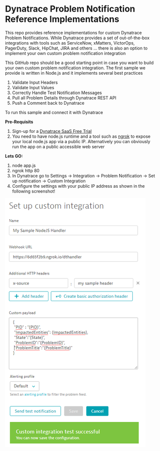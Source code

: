 # Dynatrace Problem Notification Reference Implementations
This repo provides reference implementations for custom Dynatrace Problem Notifications. While Dynatrace provides a set of out-of-the-box integrations with tools such as ServiceNow, xMatters, VictorOps, PagerDuty, Slack, HipChat, JIRA and others ... there is also an option to implement your own custom problem notification integration

This GitHub repo should be a good starting point in case you want to build your own custom problem notification integration.
The first sample we provide is written in Node.js and it implements several best practices
1. Validate Input Headers
2. Validate Input Values
3. Correctly Handle Test Notification Messages
4. Pull all Problem Details through Dynatrace REST API
5. Push a Comment back to Dynatrace

To run this sample and connect it with Dynatrace

**Pre-Requisits**
1. Sign-up for a [Dynatrace SaaS Free Trial](http://bit.ly/dtsaastrial)
2. You need to have node.js runtime and a tool such as [ngrok](https://ngrok.com/) to expose your local node.js app via a public IP. Alternatively you can obviously run the app on a public accessible web server

**Lets GO:**
1. node app.js
2. ngrok http 80
3. In Dynatrace go to Settings -> Integration -> Problem Notification -> Set up notification -> Custom Integration
4. Configure the settings with your public IP address as shown in the following screenshot!

![](./images/customintegration.png)

